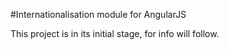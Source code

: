 #Internationalisation module for AngularJS

This project is in its initial stage, for info will follow.
